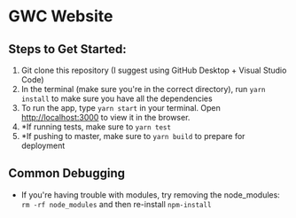 # GWC Website

## Steps to Get Started:
1. Git clone this repository (I suggest using GitHub Desktop + Visual Studio Code)
2. In the terminal (make sure you're in the correct directory), run `yarn install` to make sure you have all the dependencies
3. To run the app, type `yarn start` in your terminal. Open [http://localhost:3000](http://localhost:3000) to view it in the browser.
4. *If running tests, make sure to `yarn test`
5. *If pushing to master, make sure to `yarn build` to prepare for deployment

## Common Debugging
* If you're having trouble with modules, try removing the node_modules: `rm -rf node_modules` and then re-install `npm-install`